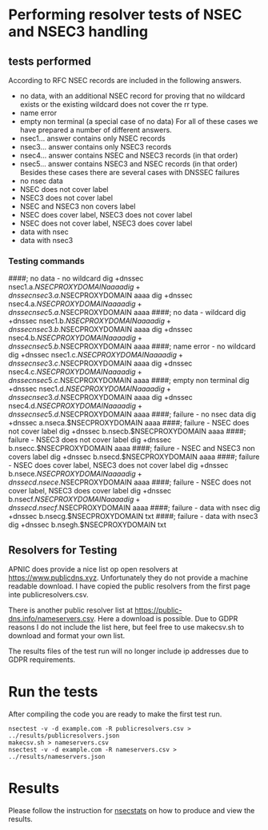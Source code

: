 # Performing resolver tests of NSEC and NSEC3 handling

## tests performed
According to RFC NSEC records are included in the following answers.
- no data, with an additional NSEC record for proving that no wildcard exists or the existing wildcard does not cover the rr type.
- name error
- empty non terminal (a special case of no data)
For all of these cases we have prepared a number of different answers.
- nsec1... answer contains only NSEC records
- nsec3... answer contains only NSEC3 records
- nsec4... answer contains NSEC and NSEC3 records (in that order)
- nsec5... answer contains NSEC3 and NSEC records (in that order)
Besides these cases there are several cases with DNSSEC failures
- no nsec data
- NSEC does not cover label
- NSEC3 does not cover label
- NSEC and NSEC3 non covers label
- NSEC does cover label, NSEC3 does not cover label
- NSEC does not cover label, NSEC3 does cover label
- data with nsec
- data with nsec3
### Testing commands
####; no data - no wildcard
dig +dnssec nsec1.a.$NSECPROXYDOMAIN aaaa
dig +dnssec nsec3.a.$NSECPROXYDOMAIN aaaa
dig +dnssec nsec4.a.$NSECPROXYDOMAIN aaaa
dig +dnssec nsec5.a.$NSECPROXYDOMAIN aaaa
####; no data - wildcard
dig +dnssec nsec1.b.$NSECPROXYDOMAIN aaaa
dig +dnssec nsec3.b.$NSECPROXYDOMAIN aaaa
dig +dnssec nsec4.b.$NSECPROXYDOMAIN aaaa
dig +dnssec nsec5.b.$NSECPROXYDOMAIN aaaa
####; name error - no wildcard
dig +dnssec nsec1.c.$NSECPROXYDOMAIN aaaa
dig +dnssec nsec3.c.$NSECPROXYDOMAIN aaaa
dig +dnssec nsec4.c.$NSECPROXYDOMAIN aaaa
dig +dnssec nsec5.c.$NSECPROXYDOMAIN aaaa
####; empty non terminal
dig +dnssec nsec1.d.$NSECPROXYDOMAIN aaaa
dig +dnssec nsec3.d.$NSECPROXYDOMAIN aaaa
dig +dnssec nsec4.d.$NSECPROXYDOMAIN aaaa
dig +dnssec nsec5.d.$NSECPROXYDOMAIN aaaa
####; failure - no nsec data
dig +dnssec a.nseca.$NSECPROXYDOMAIN aaaa
####; failure - NSEC does not cover label
dig +dnssec b.nsecb.$NSECPROXYDOMAIN aaaa
####; failure - NSEC3 does not cover label
dig +dnssec b.nsecc.$NSECPROXYDOMAIN aaaa
####; failure - NSEC and NSEC3 non covers label
dig +dnssec b.nsecd.$NSECPROXYDOMAIN aaaa
####; failure - NSEC does cover label, NSEC3 does not cover label
dig +dnssec b.nsece.$NSECPROXYDOMAIN aaaa
dig +dnssec d.nsece.$NSECPROXYDOMAIN aaaa
####; failure - NSEC does not cover label, NSEC3 does cover label
dig +dnssec b.nsecf.$NSECPROXYDOMAIN aaaa
dig +dnssec d.nsecf.$NSECPROXYDOMAIN aaaa
####; failure - data with nsec
dig +dnssec b.nsecg.$NSECPROXYDOMAIN txt
####; failure - data with nsec3
dig +dnssec b.nsegh.$NSECPROXYDOMAIN txt

## Resolvers for Testing
APNIC does provide a nice list op open resolvers at https://www.publicdns.xyz.
Unfortunately they do not provide a machine readable download. I have
copied the public resolvers from the first page inte publicresolvers.csv.

There is another public resolver list at https://public-dns.info/nameservers.csv.
Here a download is possible. Due to GDPR reasons I do not include the list here,
but feel free to use makecsv.sh to download and format your own list.

The results files of the test run will no longer include ip addresses due to GDPR
requirements.

# Run the tests
After compiling the code you are ready to make the first test run.
```
nsectest -v -d example.com -R publicresolvers.csv > ../results/publicresolvers.json
makecsv.sh > nameservers.csv
nsectest -v -d example.com -R nameservers.csv > ../results/nameservers.json
```

# Results
Please follow the instruction for [nsecstats](../nsecstats) on how to produce and view the results.
